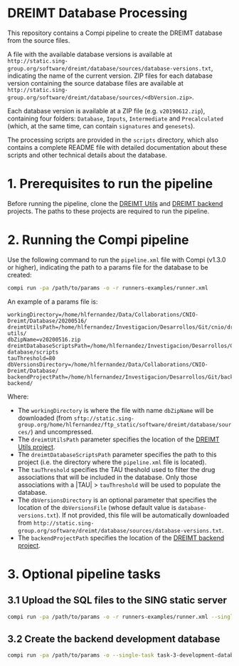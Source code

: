 # DREIMT Database Processing

This repository contains a Compi pipeline to create the DREIMT database from the source files. 

A file with the available database versions is available at `http://static.sing-group.org/software/dreimt/database/sources/database-versions.txt`, indicating the name of the current version. ZIP files for each database version containing the source database files are available at `http://static.sing-group.org/software/dreimt/database/sources/<dbVersion.zip>`.

Each database version is available at a ZIP file (e.g. `v20190612.zip`), containing four folders: `Database`, `Inputs`, `Intermediate` and `Precalculated` (which, at the same time, can contain `signatures` and `genesets`).

The processing scripts are provided in the `scripts` directory, which also contains a complete README file with detailed documentation about these scripts and other technical details about the database.

# 1. Prerequisites to run the pipeline

Before running the pipeline, clone the [DREIMT Utils](https://github.com/sing-group/dreimt-utils) and [DREIMT backend](https://github.com/sing-group/dreimt-backend) projects. The paths to these projects are required to run the pipeline.

# 2. Running the Compi pipeline

Use the following command to run the `pipeline.xml` file with Compi (v1.3.0 or higher), indicating the path to a params file for the database to be created:

```bash
compi run -pa /path/to/params -o -r runners-examples/runner.xml
```

An example of a params file is:
```
workingDirectory=/home/hlfernandez/Data/Collaborations/CNIO-Dreimt/Database/20200516/
dreimtUtilsPath=/home/hlfernandez/Investigacion/Desarrollos/Git/cnio/dreimt-utils/
dbZipName=v20200516.zip
dreimtDatabaseScriptsPath=/home/hlfernandez/Investigacion/Desarrollos/Git/cnio/dreimt-database/scripts
tauThreshold=80
dbVersionsDirectory=/home/hlfernandez/Data/Collaborations/CNIO-Dreimt/Database/
backendProjectPath=/home/hlfernandez/Investigacion/Desarrollos/Git/backends/dreimt-backend/
```

Where:
- The `workingDirectory` is where the file with name `dbZipName` will be downloaded (from `sftp://static.sing-group.org/home/hlfernandez/ftp_static/software/dreimt/database/sources/`) and uncompressed.
- The `dreimtUtilsPath` parameter specifies the location of the [DREIMT Utils project](https://github.com/sing-group/dreimt-utils).
- The `dreimtDatabaseScriptsPath` parameter specifies the path to this project (i.e. the directory where the `pipeline.xml` file is located).
- The `tauThreshold` specifies the TAU theshold used to filter the drug associations that will be included in the database. Only those associations with a |TAU| > `tauThreshold` will be used to populate the database.
- The `dbVersionsDirectory` is an optional parameter that specifies the location of the `dbVersionsFile` (whose default value is `database-versions.txt`). If not provided, this file will be automatically downloaded from `http://static.sing-group.org/software/dreimt/database/sources/database-versions.txt`.
- The `backendProjectPath` specifies the location of the [DREIMT backend project](https://github.com/sing-group/dreimt-backend).

# 3. Optional pipeline tasks

## 3.1 Upload the SQL files to the SING static server

```bash
compi run -pa /path/to/params -o -r runners-examples/runner.xml --single-task task-2-13-upload-sql -- --singUserName <your_SING_static_username>
```

## 3.2 Create the backend development database

```bash
compi run -pa /path/to/params -o --single-task task-3-development-database
```
